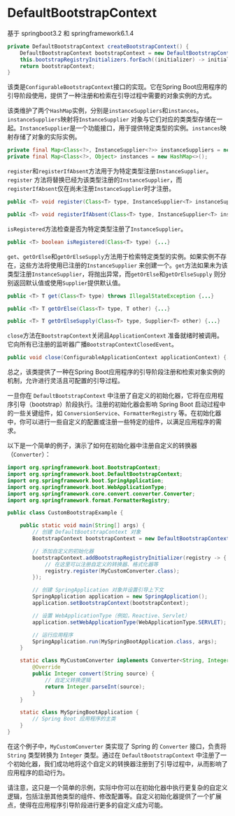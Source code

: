 # DefaultBootstrapContext

基于 springboot3.2 和 springframework6.1.4

```java
private DefaultBootstrapContext createBootstrapContext() {
    DefaultBootstrapContext bootstrapContext = new DefaultBootstrapContext();
    this.bootstrapRegistryInitializers.forEach((initializer) -> initializer.initialize(bootstrapContext));
    return bootstrapContext;
}
```

该类是`ConfigurableBootstrapContext`接口的实现。它在Spring Boot应用程序的引导阶段使用，提供了一种注册和检索在引导过程中需要的对象实例的方式。

该类维护了两个`HashMap`实例，分别是`instanceSuppliers`和`instances`。`instanceSuppliers`映射将`InstanceSupplier`
对象与它们对应的类类型存储在一起。`InstanceSupplier`是一个功能接口，用于提供特定类型的实例。`instances`映射存储了对象的实际实例。

```java
private final Map<Class<?>, InstanceSupplier<?>> instanceSuppliers = new HashMap<>();
private final Map<Class<?>, Object> instances = new HashMap<>();
```

`register`和`registerIfAbsent`方法用于为特定类型注册`InstanceSupplier`。`register`
方法将替换已经为该类型注册的`InstanceSupplier`，而`registerIfAbsent`仅在尚未注册`InstanceSupplier`时才注册。

```java
public <T> void register(Class<T> type, InstanceSupplier<T> instanceSupplier) {...}

public <T> void registerIfAbsent(Class<T> type, InstanceSupplier<T> instanceSupplier) {...}
```

`isRegistered`方法检查是否为特定类型注册了`InstanceSupplier`。

```java
public <T> boolean isRegistered(Class<T> type) {...}
```

`get`、`getOrElse`和`getOrElseSupply`方法用于检索特定类型的实例。如果实例不存在，这些方法将使用已注册的`InstanceSupplier`
来创建一个。`get`方法如果未为该类型注册`InstanceSupplier`，将抛出异常，而`getOrElse`和`getOrElseSupply`
则分别返回默认值或使用`Supplier`提供默认值。

```java
public <T> T get(Class<T> type) throws IllegalStateException {...}

public <T> T getOrElse(Class<T> type, T other) {...}

public <T> T getOrElseSupply(Class<T> type, Supplier<T> other) {...}
```

`close`方法在`BootstrapContext`关闭且`ApplicationContext`
准备就绪时被调用。它向所有已注册的监听器广播`BootstrapContextClosedEvent`。

```java
public void close(ConfigurableApplicationContext applicationContext) {...}
```

总之，该类提供了一种在Spring Boot应用程序的引导阶段注册和检索对象实例的机制，允许进行灵活且可配置的引导过程。

一旦你在 `DefaultBootstrapContext` 中注册了自定义的初始化器，它将在应用程序引导（bootstrap）阶段执行。注册的初始化器会影响
Spring Boot 启动过程中的一些关键组件，如 `ConversionService`、`FormatterRegistry`
等。在初始化器中，你可以进行一些自定义的配置或注册一些特定的组件，以满足应用程序的需求。

以下是一个简单的例子，演示了如何在初始化器中注册自定义的转换器（`Converter`）：

```java
import org.springframework.boot.BootstrapContext;
import org.springframework.boot.DefaultBootstrapContext;
import org.springframework.boot.SpringApplication;
import org.springframework.boot.WebApplicationType;
import org.springframework.core.convert.converter.Converter;
import org.springframework.format.FormatterRegistry;

public class CustomBootstrapExample {

    public static void main(String[] args) {
        // 创建 DefaultBootstrapContext 对象
        BootstrapContext bootstrapContext = new DefaultBootstrapContext();

        // 添加自定义的初始化器
        bootstrapContext.addBootstrapRegistryInitializer(registry -> {
            // 在这里可以注册自定义的转换器、格式化器等
            registry.register(MyCustomConverter.class);
        });

        // 创建 SpringApplication 对象并设置引导上下文
        SpringApplication application = new SpringApplication();
        application.setBootstrapContext(bootstrapContext);

        // 设置 WebApplicationType（例如，Reactive、Servlet）
        application.setWebApplicationType(WebApplicationType.SERVLET);

        // 运行应用程序
        SpringApplication.run(MySpringBootApplication.class, args);
    }

    static class MyCustomConverter implements Converter<String, Integer> {
        @Override
        public Integer convert(String source) {
            // 自定义转换逻辑
            return Integer.parseInt(source);
        }
    }

    static class MySpringBootApplication {
        // Spring Boot 应用程序的主类
    }
}
```

在这个例子中，`MyCustomConverter` 类实现了 Spring 的 `Converter` 接口，负责将 `String` 类型转换为 `Integer`
类型。通过在 `DefaultBootstrapContext` 中注册了一个初始化器，我们成功地将这个自定义的转换器注册到了引导过程中，从而影响了应用程序的启动行为。

请注意，这只是一个简单的示例，实际中你可以在初始化器中执行更复杂的自定义逻辑，包括注册其他类型的组件、修改配置等。自定义初始化器提供了一个扩展点，使得在应用程序引导阶段进行更多的自定义成为可能。
